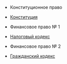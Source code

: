 * Конституционное право
* [Конституция](https://lalawland.github.io/eurasia/kyrgyzstan/const)

* Финансовое право № 1
* [Налоговый кодекс](https://lalawland.github.io/eurasia/kyrgyzstan/taxes)

* Финансовое право № 2
* [Гражданский кодекс](https://lalawland.github.io/eurasia/kyrgyzstan/civil)
